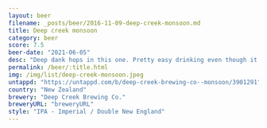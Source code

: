 ```yaml
---
layout: beer
filename: _posts/beer/2016-11-09-deep-creek-monsoon.md
title: Deep creek monsoon
category: beer
score: 7.5
beer-date: "2021-06-05"
desc: "Deep dank hops in this one. Pretty easy drinking even though it’s quite strong. Feels like there’s some depth missing"
permalink: /beer/:title.html
img: /img/list/deep-creek-monsoon.jpeg
untappd: "https://untappd.com/b/deep-creek-brewing-co--monsoon/3901291"
country: "New Zealand"
brewery: "Deep Creek Brewing Co."
breweryURL: "breweryURL"
style: "IPA - Imperial / Double New England"
---
```

